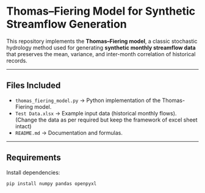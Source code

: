 # Thomas–Fiering Model for Synthetic Streamflow Generation

This repository implements the **Thomas–Fiering model**, a classic stochastic hydrology method used for generating **synthetic monthly streamflow data** that preserves the mean, variance, and inter-month correlation of historical records.

---

##  Files Included
- `thomas_fiering_model.py` → Python implementation of the Thomas-Fiering model.
- `Test Data.xlsx` → Example input data (historical monthly flows). (Change the data as per required but keep the framework of excel sheet intact)
- `README.md` → Documentation and formulas.

---

##  Requirements
Install dependencies:
```bash
pip install numpy pandas openpyxl
